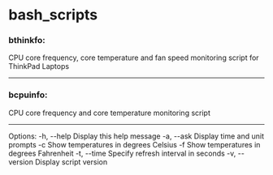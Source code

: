 # bash_scripts

### bthinkfo:
CPU core frequency, core temperature and fan speed monitoring script for ThinkPad Laptops

---

### bcpuinfo:
CPU core frequency and core temperature monitoring script

---

Options:
  -h, --help    Display this help message
  -a, --ask     Display time and unit prompts
  -c            Show temperatures in degrees Celsius
  -f            Show temperatures in degrees Fahrenheit
  -t, --time    Specify refresh interval in seconds
  -v, --version Display script version
